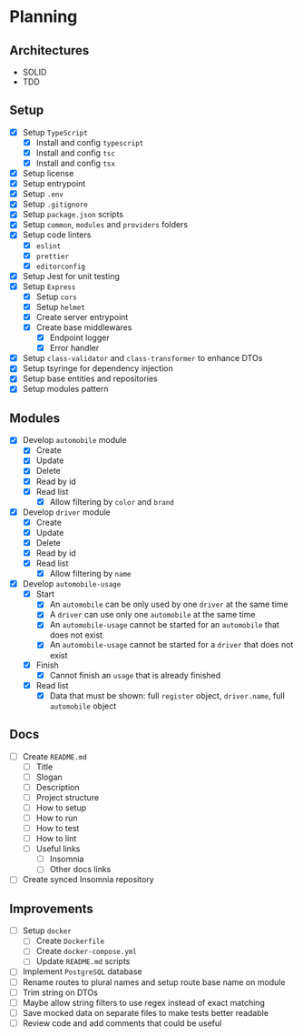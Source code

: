 # Planning

## Architectures

- SOLID
- TDD

## Setup

- [x] Setup `TypeScript`
  - [x] Install and config `typescript`
  - [x] Install and config `tsc`
  - [x] Install and config `tsx`
- [x] Setup license
- [x] Setup entrypoint
- [x] Setup `.env`
- [x] Setup `.gitignore`
- [x] Setup `package.json` scripts
- [x] Setup `common`, `modules` and `providers` folders
- [x] Setup code linters
  - [x] `eslint`
  - [x] `prettier`
  - [x] `editorconfig`
- [x] Setup Jest for unit testing
- [x] Setup `Express`
  - [x] Setup `cors`
  - [x] Setup `helmet`
  - [x] Create server entrypoint
  - [x] Create base middlewares
    - [x] Endpoint logger
    - [x] Error handler
- [x] Setup `class-validator` and `class-transformer` to enhance DTOs
- [x] Setup tsyringe for dependency injection
- [x] Setup base entities and repositories
- [x] Setup modules pattern

## Modules

- [x] Develop `automobile` module
  - [x] Create
  - [x] Update
  - [x] Delete
  - [x] Read by id
  - [x] Read list
    - [x] Allow filtering by `color` and `brand`
- [x] Develop `driver` module
  - [x] Create
  - [x] Update
  - [x] Delete
  - [x] Read by id
  - [x] Read list
    - [x] Allow filtering by `name`
- [x] Develop `automobile-usage`
  - [x] Start
    - [x] An `automobile` can be only used by one `driver` at the same time
    - [x] A `driver` can use only one `automobile` at the same time  
    - [x] An `automobile-usage` cannot be started for an `automobile` that does not exist  
    - [x] An `automobile-usage` cannot be started for a `driver` that does not exist  
  - [x] Finish
    - [x] Cannot finish an `usage` that is already finished
  - [x] Read list
    - [x] Data that must be shown: full `register` object, `driver.name`, full `automobile` object
  
## Docs

- [ ] Create `README.md`
  - [ ] Title
  - [ ] Slogan
  - [ ] Description
  - [ ] Project structure
  - [ ] How to setup
  - [ ] How to run
  - [ ] How to test
  - [ ] How to lint
  - [ ] Useful links
    - [ ] Insomnia
    - [ ] Other docs links
- [ ] Create synced Insomnia repository

## Improvements

- [ ] Setup `docker`
  - [ ] Create `Dockerfile`
  - [ ] Create `docker-compose.yml`
  - [ ] Update `README.md` scripts
- [ ] Implement `PostgreSQL` database
- [ ] Rename routes to plural names and setup route base name on module
- [ ] Trim string on DTOs
- [ ] Maybe allow string filters to use regex instead of exact matching
- [ ] Save mocked data on separate files to make tests better readable
- [ ] Review code and add comments that could be useful
